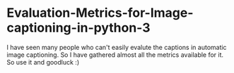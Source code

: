 # Evaluation-Metrics-for-Image-captioning-in-python-3

I have seen many people who can't easily evalute the captions in automatic image captioning. So I have gathered almost all the metrics available for it. So use it and goodluck :)
